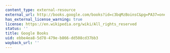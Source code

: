 ```yaml
---
content_type: external-resource
external_url: http://books.google.com/books?id=c3bqMzBoinsC&pg=PA37=onepage
has_external_license_warning: true
license: https://en.wikipedia.org/wiki/All_rights_reserved
status: ''
title: Google Books
uid: ebbe4ea8-5d78-479e-b866-dd508cd37bb3
wayback_url: ''
---
```

